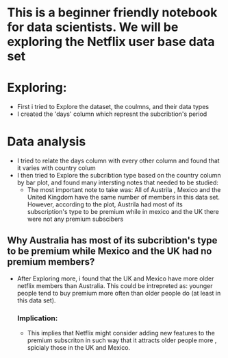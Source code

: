 # This is a beginner friendly notebook for data scientists. We will be exploring the Netflix user base data set

# Exploring:
- First i tried to Explore the dataset, the coulmns, and their data types
- I created the 'days' column which represnt the subcribtion's period
# Data analysis
- I tried to relate the days column with every other column and found that it varies with country colum
-  I then tried to Explore the subcribtion type based on the country column by bar plot, and found many intersting notes that needed to be studied:
      - The most important note to take was:  All of Austrila , Mexico and the United Kingdom have the same number of members in this data set. However,  according to the plot, Austrila had most of its subscription's type to be premium while in mexico and the UK there were not any premium subscibers
  ## Why Australia has most of its subcribtion's type to be premium while Mexico and the UK had no premium members?
- After Exploring more, i found that  the UK and Mexico have more older netflix members than Australia. This could be intrepreted as: younger people                  tend to buy premium more often than older people do (at least in this data set).
  ### Implication:

  -  This implies that Netflix might consider adding new features to the premium subscriton in such way that it attracts older people more , spicialy those in the UK and Mexico.
